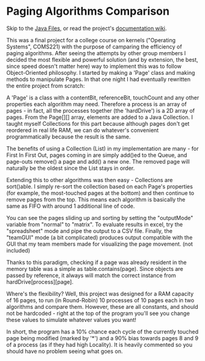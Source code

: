 Paging Algorithms Comparison
=========================
Skip to the [Java Files](https://github.com/Erudition/Compare-Paging-Algorithms/tree/master/OSproject/src), or read the project's  [documentation wiki](https://github.com/Erudition/Compare-Paging-Algorithms/wiki).

This was a final project for a college course on kernels ("Operating Systems", COMS221) with the purpose of camparing the efficiency of paging algorithms. After seeing the attempts by other group members I decided the most flexible and powerful solution (and by extension, the best, since speed doesn't matter here) way to implement this was to follow Object-Oriented philosophy. I started by making a 'Page' class and making methods to manipulate Pages. In that one night I had eventually rewritten the entire project from scratch:

A 'Page' is a class with a contentBit, referenceBit, touchCount and any other properties each algorithm may need. Therefore a process is an array of pages - in fact, all the processes together (the 'hardDrive') is a 2D array of pages. From the Page[][] array, elements are added to a Java Collection. I taught myself Collections for this part because although pages don't get reordered in real life RAM, we can do whatever's convenient programmatically because the result is the same.

The benefits of using a Collection (List) in my implementation are many - for First In First Out, pages coming in are simply add()ed to the Queue, and page-outs remove() a page and add() a new one. The removed page will naturally be the oldest since the List stays in order.

Extending this to other algorithms was then easy - Collections are sort()able. I simply re-sort the collection based on each Page's properties (for example, the most-touched pages at the bottom) and then continue to remove pages from the top. This means each algorithm is basically the same as FIFO with around 1 additional line of code.

You can see the pages sliding up and sorting by setting the "outputMode" variable from "normal" to "matrix". To evaluate results in excel, try the "spreadsheet" mode and pipe the output to a CSV file. Finally, the "teamGUI" mode (a bit complicated) produces output compatible with the GUI that my team members made for visualizing the page movement. (not included)

Thanks to this paradigm, checking if a page was already resident in the memory table was a simple as table.contains(page). Since objects are passed by reference, it always will match the correct instance from hardDrive[process][page].

Where's the flexibility? Well, this project was designed for a RAM capacity of 16 pages, to run (in Round-Robin) 10 processes of 10 pages each in two algorithms and compare them. However, these are all constants, and should not be hardcoded - right at the top of the program you'll see you change these values to simulate whatever values you want!

In short, the program has a 10% chance each cycle of the currently touched page being modified (marked by '*') and a 90% bias towards pages 8 and 9 of a process (as if they had high Locality). It is heavily commented so you should have no problem seeing what goes on.
